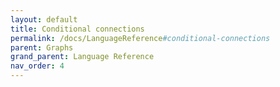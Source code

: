 ```yaml
---
layout: default
title: Conditional connections
permalink: /docs/LanguageReference#conditional-connections
parent: Graphs
grand_parent: Language Reference
nav_order: 4
---
```

